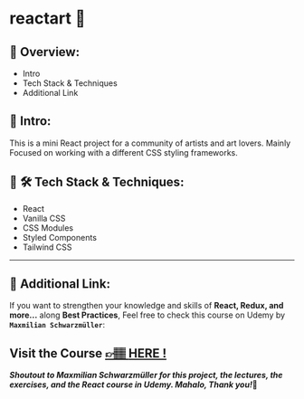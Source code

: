 # reactart 🎨

## 📣 Overview:

- Intro
- Tech Stack & Techniques
- Additional Link

## 🔎 Intro:

This is a mini React project for a community of artists and art lovers. Mainly Focused on working with a different CSS styling frameworks.

## 🧰 🛠️ Tech Stack & Techniques:

- React
- Vanilla CSS
- CSS Modules
- Styled Components
- Tailwind CSS

---

## 🔗 Additional Link:

If you want to strengthen your knowledge and skills of **React, Redux, and more...** along **Best Practices**, Feel free to check this course on Udemy by **`Maxmilian Schwarzmüller`**:

## Visit the Course [&#128073;&#127997; **HERE !**](https://www.udemy.com/course/react-the-complete-guide-incl-redux/)

**_Shoutout to Maxmilian Schwarzmüller for this project, the lectures, the exercises, and the React course in Udemy. Mahalo, Thank you!_**🌺
